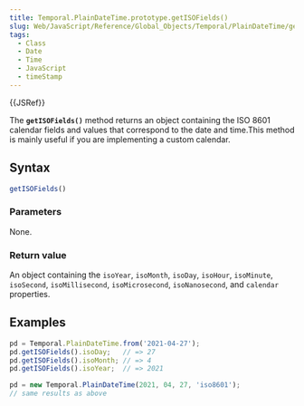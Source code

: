 ```yaml
---
title: Temporal.PlainDateTime.prototype.getISOFields()
slug: Web/JavaScript/Reference/Global_Objects/Temporal/PlainDateTime/getISOFields
tags:
  - Class
  - Date
  - Time
  - JavaScript
  - timeStamp
---
```

{{JSRef}}

The **`getISOFields()`** method returns an object containing the ISO 8601
calendar fields and values that correspond to the date and time.This method is
mainly useful if you are implementing a custom calendar.

## Syntax

```js
getISOFields()
```

### Parameters

None.

### Return value

An object containing the `isoYear`, `isoMonth`, `isoDay`, `isoHour`,
`isoMinute`, `isoSecond`, `isoMillisecond`, `isoMicrosecond`, `isoNanosecond`,
and `calendar` properties.

## Examples

```js
pd = Temporal.PlainDateTime.from('2021-04-27');
pd.getISOFields().isoDay;   // => 27
pd.getISOFields().isoMonth; // => 4
pd.getISOFields().isoYear;  // => 2021
```

```js
pd = new Temporal.PlainDateTime(2021, 04, 27, 'iso8601');
// same results as above
```
